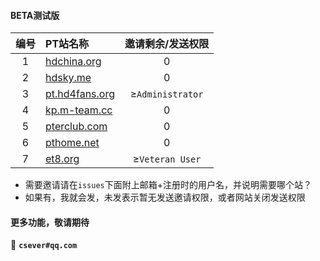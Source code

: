 #### BETA测试版

|编号|PT站名称|邀请剩余/发送权限|
|:----:| :----  | :----:  |
| 1 | [hdchina.org](https://hdchina.org) | 0 |
| 2 | [hdsky.me](https://hdsky.me) | 0  |
| 3 | [pt.hd4fans.org](https://pt.hd4fans.org) | ≥`Administrator` |
| 4 | [kp.m-team.cc](https://kp.m-team.cc) | 0 |
| 5 | [pterclub.com](https://pterclub.com) |0|
| 6 | [pthome.net](https://pthome.net) |0|
| 7 | [et8.org](https://et8.org) |≥`Veteran User`|

>
  - 需要邀请请在`issues`下面附上邮箱+注册时的用户名，并说明需要哪个站？
  - 如果有，我就会发，未发表示暂无发送邀请权限，或者网站关闭发送权限

#### 更多功能，敬请期待

**:email:**  **`csever#qq.com`**
